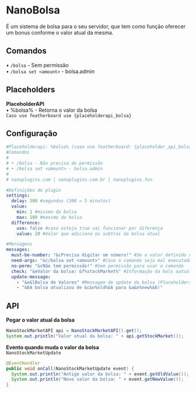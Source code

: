 # NanoBolsa

É um sistema de bolsa para o seu servidor, que tem como função oferecer um bonus conforme o valor atual da mesma.

## Comandos

• `/bolsa` - Sem permissão <br>
• `/bolsa set <amount>` - bolsa.admin

## Placeholders

**PlaceholderAPI** <br>
• %bolsa% - Retorna o valor da bolsa <br>
`Caso use featherboard use {placeholderapi_bolsa}`

## Configuração

```yml
#Placeholderapi: %bolsa% (caso use featherboard: {placeholder_api_bolsa})
#Comandos
#
# • /bolsa - Não precisa de permissão
# • /bolsa set <amount> - bolsa.admin
#
# nanoplugins.com | nanoplugins.com.br | nanoplugins.fun

#Definições do plugin
settings:
  delay: 300 #segundos (300 = 5 minutos)
  value:
    min: 1 #minimo da bolsa
    max: 100 #maximo da bolsa
  difference:
    use: false #caso esteja true vai funcionar por diferença
    value: 20 #Valor que adiciona ou subtrai da bolsa atual

#Mensagens
messages:
  must-be-number: "&cPrecisa digitar um número!" #Se o valor definido não for um número
  need-args: "&c/bolsa set <amount>" #Caso o comando seja mal executado
  no-perm: "&cNão tem permissão!" #Sem permissão para usar o comando
  check: "&eValor da bolsa: &f%stockMarket%" #Informação da bols aatual (Placeholders: %stockMarket%)
  update-message:
    - "&e&lBolsa de Valores" #Mensagem de update da bolsa (Placeholders: %old% & %new%)
    - "&6A bolsa atualizou de &c&n%old%&6 para &a&n%new%&6!"
```

## API

**Pegar o valor atual da bolsa**
```java
NanoStockMarketAPI api = NanoStockMarketAPI().get();
System.out.println("Valor atual da bolsa: " + api.getStockMarket());
```

**Evento quando muda o valor da bolsa** <br>
`NanoStockMarketUpdate`
```java
@EventHandler  
public void onCall(NanoStockMarketUpdate event) {  
  System.out.println("Antigo valor da bolsa: " + event.getOldValue());  
  System.out.println("Novo valor da bolsa: " + event.getNewValue());  
}
```

